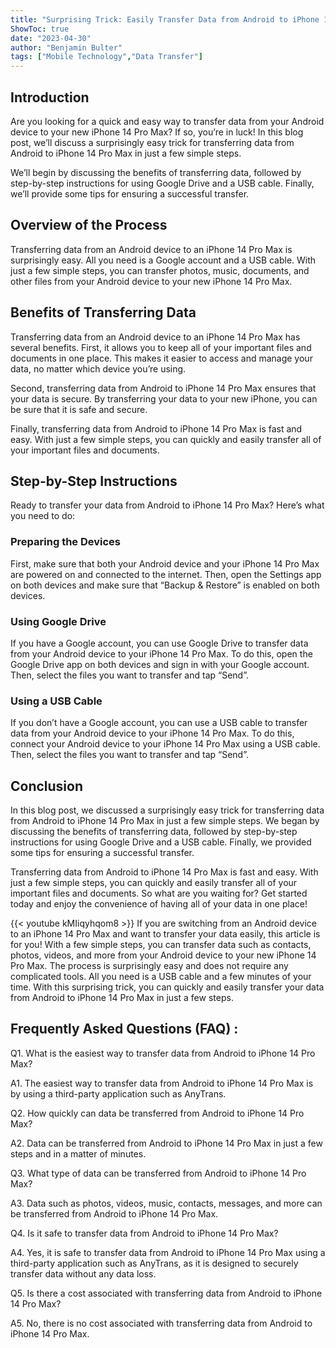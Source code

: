 ```yaml
---
title: "Surprising Trick: Easily Transfer Data from Android to iPhone 14 Pro Max in Just a Few Steps!"
ShowToc: true 
date: "2023-04-30"
author: "Benjamin Bulter" 
tags: ["Mobile Technology","Data Transfer"]
---
```

## Introduction

Are you looking for a quick and easy way to transfer data from your Android device to your new iPhone 14 Pro Max? If so, you’re in luck! In this blog post, we’ll discuss a surprisingly easy trick for transferring data from Android to iPhone 14 Pro Max in just a few simple steps. 

We’ll begin by discussing the benefits of transferring data, followed by step-by-step instructions for using Google Drive and a USB cable. Finally, we’ll provide some tips for ensuring a successful transfer. 

## Overview of the Process

Transferring data from an Android device to an iPhone 14 Pro Max is surprisingly easy. All you need is a Google account and a USB cable. With just a few simple steps, you can transfer photos, music, documents, and other files from your Android device to your new iPhone 14 Pro Max. 

## Benefits of Transferring Data

Transferring data from an Android device to an iPhone 14 Pro Max has several benefits. First, it allows you to keep all of your important files and documents in one place. This makes it easier to access and manage your data, no matter which device you’re using. 

Second, transferring data from Android to iPhone 14 Pro Max ensures that your data is secure. By transferring your data to your new iPhone, you can be sure that it is safe and secure. 

Finally, transferring data from Android to iPhone 14 Pro Max is fast and easy. With just a few simple steps, you can quickly and easily transfer all of your important files and documents. 

## Step-by-Step Instructions

Ready to transfer your data from Android to iPhone 14 Pro Max? Here’s what you need to do: 

### Preparing the Devices 

First, make sure that both your Android device and your iPhone 14 Pro Max are powered on and connected to the internet. Then, open the Settings app on both devices and make sure that “Backup & Restore” is enabled on both devices. 

### Using Google Drive

If you have a Google account, you can use Google Drive to transfer data from your Android device to your iPhone 14 Pro Max. To do this, open the Google Drive app on both devices and sign in with your Google account. Then, select the files you want to transfer and tap “Send”. 

### Using a USB Cable

If you don’t have a Google account, you can use a USB cable to transfer data from your Android device to your iPhone 14 Pro Max. To do this, connect your Android device to your iPhone 14 Pro Max using a USB cable. Then, select the files you want to transfer and tap “Send”. 

## Conclusion

In this blog post, we discussed a surprisingly easy trick for transferring data from Android to iPhone 14 Pro Max in just a few simple steps. We began by discussing the benefits of transferring data, followed by step-by-step instructions for using Google Drive and a USB cable. Finally, we provided some tips for ensuring a successful transfer. 

Transferring data from Android to iPhone 14 Pro Max is fast and easy. With just a few simple steps, you can quickly and easily transfer all of your important files and documents. So what are you waiting for? Get started today and enjoy the convenience of having all of your data in one place!

{{< youtube kMIiqyhqom8 >}} 
If you are switching from an Android device to an iPhone 14 Pro Max and want to transfer your data easily, this article is for you! With a few simple steps, you can transfer data such as contacts, photos, videos, and more from your Android device to your new iPhone 14 Pro Max. The process is surprisingly easy and does not require any complicated tools. All you need is a USB cable and a few minutes of your time. With this surprising trick, you can quickly and easily transfer your data from Android to iPhone 14 Pro Max in just a few steps.

## Frequently Asked Questions (FAQ) :
Q1. What is the easiest way to transfer data from Android to iPhone 14 Pro Max?

A1. The easiest way to transfer data from Android to iPhone 14 Pro Max is by using a third-party application such as AnyTrans.

Q2. How quickly can data be transferred from Android to iPhone 14 Pro Max?

A2. Data can be transferred from Android to iPhone 14 Pro Max in just a few steps and in a matter of minutes.

Q3. What type of data can be transferred from Android to iPhone 14 Pro Max?

A3. Data such as photos, videos, music, contacts, messages, and more can be transferred from Android to iPhone 14 Pro Max.

Q4. Is it safe to transfer data from Android to iPhone 14 Pro Max?

A4. Yes, it is safe to transfer data from Android to iPhone 14 Pro Max using a third-party application such as AnyTrans, as it is designed to securely transfer data without any data loss.

Q5. Is there a cost associated with transferring data from Android to iPhone 14 Pro Max?

A5. No, there is no cost associated with transferring data from Android to iPhone 14 Pro Max.


